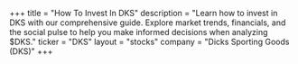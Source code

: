 +++
title = "How To Invest In DKS"
description = "Learn how to invest in DKS with our comprehensive guide. Explore market trends, financials, and the social pulse to help you make informed decisions when analyzing $DKS."
ticker = "DKS"
layout = "stocks"
company = "Dicks Sporting Goods (DKS)"
+++

